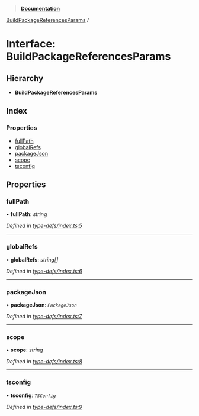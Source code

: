 > **[Documentation](../README.md)**

[BuildPackageReferencesParams](buildpackagereferencesparams.md) /

# Interface: BuildPackageReferencesParams

## Hierarchy

* **BuildPackageReferencesParams**

## Index

### Properties

* [fullPath](buildpackagereferencesparams.md#fullpath)
* [globalRefs](buildpackagereferencesparams.md#globalrefs)
* [packageJson](buildpackagereferencesparams.md#packagejson)
* [scope](buildpackagereferencesparams.md#scope)
* [tsconfig](buildpackagereferencesparams.md#tsconfig)

## Properties

###  fullPath

• **fullPath**: *string*

*Defined in [type-defs/index.ts:5](https://github.com/dylanaubrey/repodog/blob/e17624c/packages/build-references/src/type-defs/index.ts#L5)*

___

###  globalRefs

• **globalRefs**: *string[]*

*Defined in [type-defs/index.ts:6](https://github.com/dylanaubrey/repodog/blob/e17624c/packages/build-references/src/type-defs/index.ts#L6)*

___

###  packageJson

• **packageJson**: *`PackageJson`*

*Defined in [type-defs/index.ts:7](https://github.com/dylanaubrey/repodog/blob/e17624c/packages/build-references/src/type-defs/index.ts#L7)*

___

###  scope

• **scope**: *string*

*Defined in [type-defs/index.ts:8](https://github.com/dylanaubrey/repodog/blob/e17624c/packages/build-references/src/type-defs/index.ts#L8)*

___

###  tsconfig

• **tsconfig**: *`TSConfig`*

*Defined in [type-defs/index.ts:9](https://github.com/dylanaubrey/repodog/blob/e17624c/packages/build-references/src/type-defs/index.ts#L9)*